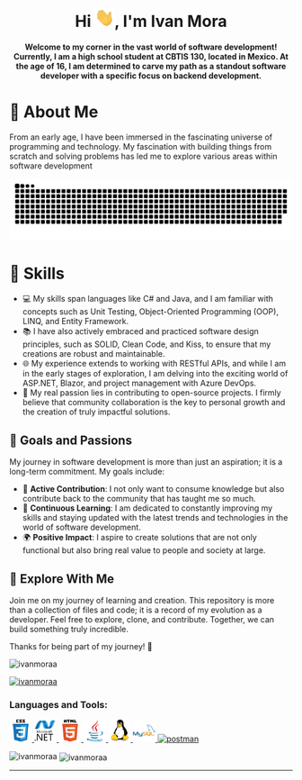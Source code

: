 <div align="center">
<h1 align="center">Hi <img width="35" src="https://github.com/1999AZZAR/1999AZZAR/blob/main/resources/img/waving.gif">, I'm Ivan Mora</h1>
<h4 align="center">Welcome to my corner in the vast world of software development! Currently, I am a high school student at CBTIS 130, located in Mexico. At the age of 16, I am determined to carve my path as a standout software developer with a specific focus on backend development.
<a</h4>
</div>

# 💫 About Me
From an early age, I have been immersed in the fascinating universe of programming and technology. My fascination with building things from scratch and solving problems has led me to explore various areas within software development

<div align="center">
  <a href="https://1999azzar.github.io/1999AZZAR/">
  <img  src="https://github.com/1999AZZAR/1999AZZAR/blob/main/resources/img/grid-snake.svg"
       alt="snake" /></a>
</div>

# 🧠 Skills

- 💻 My skills span languages like C# and Java, and I am familiar with concepts such as Unit Testing, Object-Oriented Programming (OOP), LINQ, and Entity Framework.
- 📚 I have also actively embraced and practiced software design principles, such as SOLID, Clean Code, and Kiss, to ensure that my creations are robust and maintainable.
- 🌐 My experience extends to working with RESTful APIs, and while I am in the early stages of exploration, I am delving into the exciting world of ASP.NET, Blazor, and project management with Azure DevOps.
- 🚀 My real passion lies in contributing to open-source projects. I firmly believe that community collaboration is the key to personal growth and the creation of truly impactful solutions.

## 🏁 Goals and Passions
My journey in software development is more than just an aspiration; it is a long-term commitment. My goals include:

- 🚀 **Active Contribution**: I not only want to consume knowledge but also contribute back to the community that has taught me so much.
- 🧠 **Continuous Learning**: I am dedicated to constantly improving my skills and staying updated with the latest trends and technologies in the world of software development.
- 🌍 **Positive Impact**: I aspire to create solutions that are not only functional but also bring real value to people and society at large.

## 🔎 Explore With Me
Join me on my journey of learning and creation. This repository is more than a collection of files and code; it is a record of my evolution as a developer. Feel free to explore, clone, and contribute. Together, we can build something truly incredible.

Thanks for being part of my journey! 🚀
<p align="left"> <img src="https://komarev.com/ghpvc/?username=ivanmoraa&label=Profile%20views&color=0e75b6&style=flat" alt="ivanmoraa" /> </p>

<p align="left"> <a href="https://github.com/ryo-ma/github-profile-trophy"><img src="https://github-profile-trophy.vercel.app/?username=ivanmoraa" alt="ivanmoraa" /></a> </p>


<h3 align="left">Languages and Tools:</h3>
<p align="left"> <a href="https://www.w3schools.com/css/" target="_blank" rel="noreferrer"> <img src="https://raw.githubusercontent.com/devicons/devicon/master/icons/css3/css3-original-wordmark.svg" alt="css3" width="40" height="40"/> </a> <a href="https://dotnet.microsoft.com/" target="_blank" rel="noreferrer"> <img src="https://raw.githubusercontent.com/devicons/devicon/master/icons/dot-net/dot-net-original-wordmark.svg" alt="dotnet" width="40" height="40"/> </a> <a href="https://www.w3.org/html/" target="_blank" rel="noreferrer"> <img src="https://raw.githubusercontent.com/devicons/devicon/master/icons/html5/html5-original-wordmark.svg" alt="html5" width="40" height="40"/> </a> <a href="https://www.java.com" target="_blank" rel="noreferrer"> <img src="https://raw.githubusercontent.com/devicons/devicon/master/icons/java/java-original.svg" alt="java" width="40" height="40"/> </a> <a href="https://www.linux.org/" target="_blank" rel="noreferrer"> <img src="https://raw.githubusercontent.com/devicons/devicon/master/icons/linux/linux-original.svg" alt="linux" width="40" height="40"/> </a> <a href="https://www.mysql.com/" target="_blank" rel="noreferrer"> <img src="https://raw.githubusercontent.com/devicons/devicon/master/icons/mysql/mysql-original-wordmark.svg" alt="mysql" width="40" height="40"/> </a> <a href="https://postman.com" target="_blank" rel="noreferrer"> <img src="https://www.vectorlogo.zone/logos/getpostman/getpostman-icon.svg" alt="postman" width="40" height="40"/> </a> </p>

<p><img align="left" src="https://github-readme-stats.vercel.app/api/top-langs?username=ivanmoraa&show_icons=true&locale=en&layout=compact" alt="ivanmoraa" /></p>

<p>&nbsp;<img align="center" src="https://github-readme-stats.vercel.app/api?username=ivanmoraa&show_icons=true&locale=en" alt="ivanmoraa" /></p>

-----
